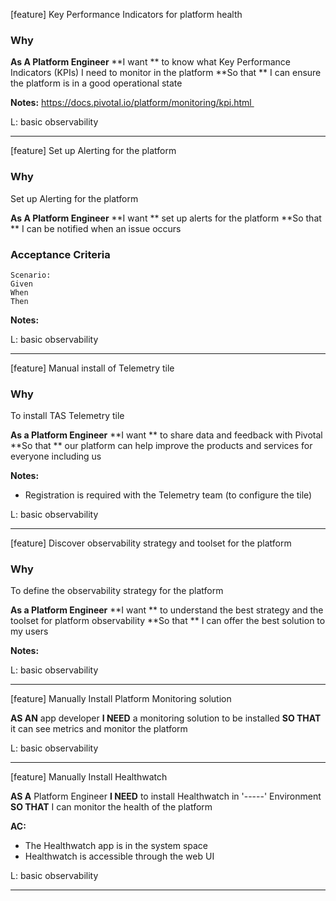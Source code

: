[feature] Key Performance Indicators for platform health


### Why


**As A Platform Engineer**
**I want ** to know what Key Performance Indicators (KPIs) I need to monitor in the platform
**So that ** I can ensure the platform is in a good operational state


**Notes:**
https://docs.pivotal.io/platform/monitoring/kpi.html 

L: basic observability

---

[feature] Set up Alerting for the platform

### Why
Set up Alerting for the platform

**As A Platform Engineer**
**I want ** set up alerts for the platform
**So that ** I can be notified when an issue occurs 

### Acceptance Criteria

```gherkin
Scenario: 
Given
When
Then
```

**Notes:**

L: basic observability

---

[feature] Manual install of Telemetry tile

### Why
To install TAS Telemetry tile

**As a Platform Engineer**
**I want ** to share data and feedback with Pivotal 
**So that ** our platform can help improve the products and services for everyone including us

**Notes:**
- Registration is required with the Telemetry team (to configure the tile)

L: basic observability

---

[feature] Discover observability strategy and toolset for the platform

### Why
To define the observability strategy for the platform

**As a Platform Engineer**
**I want ** to understand the best strategy and the toolset for platform observability
**So that ** I can offer the best solution to my users


**Notes:**

L: basic observability

---

[feature] Manually Install Platform Monitoring solution

**AS AN** app developer
**I NEED** a monitoring solution to be installed 
**SO THAT** it can see metrics and monitor the platform

L: basic observability

---

[feature] Manually Install Healthwatch 

**AS A** Platform Engineer
**I NEED** to install Healthwatch in '-----' Environment
**SO THAT** I can monitor the health of the platform

**AC:**
 - The Healthwatch app is in the system space
 - Healthwatch is accessible through the web UI

L: basic observability

---

